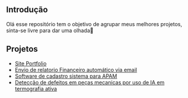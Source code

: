 ## Introdução
Olá esse repositório tem o objetivo de agrupar meus melhores projetos, sinta-se livre para dar uma olhada👋

## Projetos
- [Site Portfolio]()
- [Envio de relatorio Financeiro automático via email]()
- [Software de cadastro sistema para APAM]()
- [Detecção de defeitos em peças mecanicas por uso de IA em termografia ativa]()
